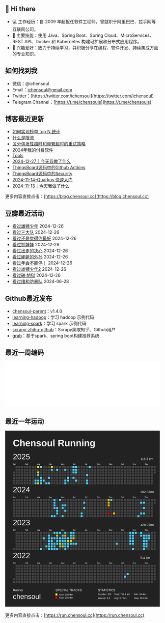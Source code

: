 ## 👋 Hi there

- 💻 工作经历：自 2009 年起担任软件工程师，曾就职于阿里巴巴、拉手网等互联网公司。
- 💬 主要技能：使用 Java、Spring Boot、Spring Cloud、MicroServices、REST API、Docker 和 Kubernetes 构建可扩展和分布式应用程序。
- 🌱 兴趣爱好：致力于持续学习，并积极分享在编程、软件开发、持续集成方面的专业知识。

## 如何找到我

- 微信：@ichensoul
- Email：[ichensoul@gmail.com](mailto:ichensoul@gmail.com)
- Twitter：[https://twitter.com/ichensoul](https://twitter.com/ichensoul)
- Telegram Channel：[https://t.me/chensouls](https://t.me/chensouls)

## 博客最近更新

<!-- blog starts -->
- [如何实现榜单 top N 统计](https://blog.chensoul.cc/posts/2025/02/17/top-n-using-redis/)
- [什么是限流](https://blog.chensoul.cc/posts/2025/02/14/rate-limit/)
- [区分偶发性超时和频繁超时的重试策略](https://blog.chensoul.cc/posts/2025/02/14/retry-for-timeout/)
- [2024年我的付费软件](https://blog.chensoul.cc/posts/2024/12/31/til/)
- [Tools](https://blog.chensoul.cc/tools/)
- [2024-12-27｜今天我做了什么](https://blog.chensoul.cc/posts/2024/12/27/til/)
- [ThingsBoard源码中的Github Actions](https://blog.chensoul.cc/posts/2024/12/03/github-actions-in-thingsboard/)
- [ThingsBoard源码中的Security](https://blog.chensoul.cc/posts/2024/12/03/security-in-thingsboard/)
- [2024-11-14-Quarkus 快速入门](https://blog.chensoul.cc/posts/2024/11/14/quarkus-quick-start/)
- [2024-11-13｜今天我做了什么](https://blog.chensoul.cc/posts/2024/11/13/til/)
<!-- blog ends -->

更多内容直接点击：[https://blog.chensoul.cc](https://blog.chensoul.cc)

## 豆瓣最近活动

<!-- douban starts -->
- [看过雄狮少年](http://movie.douban.com/subject/35144311/) 2024-12-26
- [看过三大队](http://movie.douban.com/subject/35208463/) 2024-12-26
- [看过还是觉得你最好](http://movie.douban.com/subject/35503125/) 2024-12-26
- [看过抓娃娃](http://movie.douban.com/subject/36653918/) 2024-12-26
- [看过出走的决心](http://movie.douban.com/subject/36587974/) 2024-12-26
- [看过姥姥的外孙](http://movie.douban.com/subject/36328210/) 2024-12-26
- [看过年会不能停！](http://movie.douban.com/subject/35725869/) 2024-12-26
- [看过雄狮少年2](http://movie.douban.com/subject/35883131/) 2024-12-26
- [看过破·地狱](http://movie.douban.com/subject/36712987/) 2024-12-26
- [看过维和防暴队](http://movie.douban.com/subject/35371629/) 2024-06-28
<!-- douban ends -->

## Github最近发布

<!-- recent_releases starts -->
- [chensoul-parent](https://github.com/chensoul/chensoul-parent/releases/tag/v1.4.0)：v1.4.0
- [learning-hadoop](https://github.com/chensoul/learning-hadoop/releases/tag/v0.0.1)：学习 hadoop 示例代码
- [learning-spark](https://github.com/chensoul/learning-spark/releases/tag/v0.0.1)：学习 spark 示例代码
- [scrapy-zhihu-github](https://github.com/chensoul/scrapy-zhihu-github/releases/tag/v0.0.1)：Scrapy爬取知乎、Github用户
- [grab](https://github.com/chensoul/grab/releases/tag/v0.0.1)：基于spark、spring boot构建推荐系统
<!-- recent_releases ends -->

## 最近一周编码

![light](https://raw.githubusercontent.com/chensoul/chensoul/main/images/wakatime_weekly_language_stats.svg#gh-light-mode-only)

## 最近一年运动

[![light](https://raw.githubusercontent.com/chensoul/running_page/master/assets/github.svg#gh-light-mode-only)](https://run.chensoul.cc)

更多内容直接点击：[https://run.chensoul.cc](https://run.chensoul.cc)
